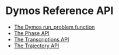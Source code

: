 # Dymos Reference API

- [The Dymos run_problem function](run_problem_function)
- [The Phase API](phase_api)
- [The Transcriptions API](transcriptions_api)
- [The Trajectory API](trajectory_api)
